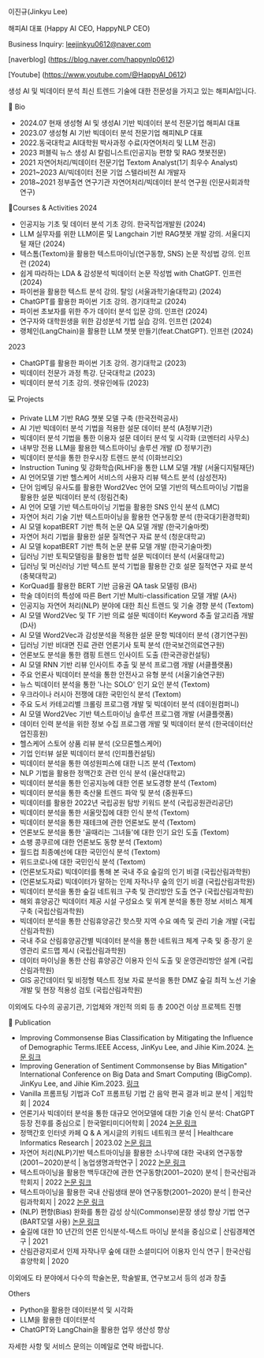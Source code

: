 
 이진규(Jinkyu Lee)

해피AI 대표 (Happy AI CEO, HappyNLP CEO)


Business Inquiry: leejinkyu0612@naver.com


[naverblog] (https://blog.naver.com/happynlp0612)

[Youtube] (https://www.youtube.com/@HappyAI_0612)



생성 AI 및 빅데이터 분석 최신 트렌드 기술에 대한 전문성을 가지고 있는 해피AI입니다.

📘 Bio
- 2024.07 현재 생성형 AI 및 생성AI 기반 빅데이터 분석  전문기업 해피AI 대표
- 2023.07 생성형 AI 기반 빅데이터 분석 전문기업 해피NLP 대표
- 2022.동국대학교 AI대학원 박사과정 수료(자연어처리 및 LLM 전공)
- 2023 퍼블릭 뉴스 생성 AI 칼럼니스트(인공지능 편향 및 RAG 챗봇전문) 
- 2021 자연어처리/빅데이터 전문기업 Textom Analyst(1기 최우수 Analyst)
- 2021~2023 AI/빅데이터 전문 기업 스텔라비전 AI 개발자
- 2018~2021 정부출연 연구기관 자연어처리/빅데이터 분석 연구원 (인문사회과학 연구)

🎒Courses & Activities
2024
- 인공지능 기초 및 데이터 분석 기초 강의. 한국직업개발원 (2024)
- LLM 실무자를 위한 LLM이론 및 Langchain 기반 RAG챗봇 개발 강의. 서울디지털 재단 (2024)
- 텍스톰(Textom)을 활용한 텍스트마이닝(연구동향, SNS) 논문 작성법 강의. 인프런 (2024)
- 쉽게 따라하는 LDA & 감성분석 빅데이터 논문 작성법 with ChatGPT. 인프런 (2024)
- 파이썬을 활용한 텍스트 분석 강의. 탈잉 (서울과학기술대학교) (2024)
- ChatGPT를 활용한 파이썬 기초 강의. 경기대학교 (2024)
- 파이썬 초보자를 위한 주가 데이터 분석 입문 강의. 인프런 (2024)
- 연구자와 대학원생을 위한 감성분석 기법 실습 강의. 인프런 (2024)
- 랭체인(LangChain)을 활용한 LLM 챗봇 만들기(feat.ChatGPT). 인프런 (2024)

2023
- ChatGPT를 활용한 파이썬 기초 강의. 경기대학교 (2023)
- 빅데이터 전문가 과정 특강. 단국대학교 (2023)
- 빅데이터 분석 기초 강의. 렛유인에듀 (2023)

💻 Projects
- Private LLM 기반 RAG 챗봇 모델 구축 (한국전력공사)
- AI 기반 빅데이터 분석 기법을 적용한 설문 데이터 분석 (A정부기관)
- 빅데이터 분석 기법을 통한 이용자 설문 데이터 분석 및 시각화 (코멘터리 사무소)
- 내부망 전용 LLM을 활용한 텍스트마이닝 솔루션 개발 (D 정부기관)
- 빅데이터 분석을 통한 한우시장 트렌드 분석 (이화브리오)
- Instruction Tuning 및 강화학습(RLHF)을 통한 LLM 모델 개발 (서울디지털재단)
- AI 언어모델 기반 헬스케어 서비스의 사용자 리뷰 텍스트 분석 (삼성전자)
- 단어 임베딩 유사도를 활용한 Word2Vec 언어 모델 기반의 텍스트마이닝 기법을 활용한 설문 빅데이터 분석 (정림건축)
- AI 언어 모델 기반 텍스트마이닝 기법을 활용한 SNS 인식 분석 (LMC)
- 자연어 처리 기술 기반 텍스트마이닝을 활용한 연구동향 분석 (한국대기환경학회)
- AI 모델 kopatBERT 기반 특허 논문 QA 모델 개발 (한국기술마켓)
- 자연어 처리 기법을 활용한 설문 질적연구 자료 분석 (청운대학교)
- AI 모델 kopatBERT 기반 특허 논문 분류 모델 개발 (한국기술마켓)
- 딥러닝 기반 토픽모델링을 활용한 법학 설문 빅데이터 분석 (서울대학교)
- 딥러닝 및 머신러닝 기반 텍스트 분석 기법을 활용한 간호 설문 질적연구 자료 분석 (충북대학교)
- KorQuad를 활용한 BERT 기반 금융권 QA task 모델링 (B사)
- 학술 데이터의 특성에 따른 Bert 기반 Multi-classification 모델 개발 (A사)
- 인공지능 자연어 처리(NLP) 분야에 대한 최신 트렌드 및 기술 경향 분석 (Textom)
- AI 모델 Word2Vec 및 TF 기반 의료 설문 빅데이터 Keyword 추출 알고리즘 개발 (D사)
- AI 모델 Word2Vec과 감성분석을 적용한 설문 문항 빅데이터 분석 (경기연구원)
- 딥러닝 기반 비대면 진료 관련 언론기사 토픽 분석 (한국보건의료연구원)
- 언론보도 분석을 통한 캠핑 트렌드 인사이트 도출 (한국관광컨설팅)
- AI 모델 RNN 기반 리뷰 인사이트 추출 및 분석 프로그램 개발 (서클플랫폼)
- 주요 언론사 빅데이터 분석을 통한 안전사고 유형 분석 (서울기술연구원)
- 뉴스 빅데이터 분석을 통한 '나는 SOLO' 인기 요인 분석 (Textom)
- 우크라이나 러시아 전쟁에 대한 국민인식 분석 (Textom)
- 주요 도서 카테고리별 크롤링 프로그램 개발 및 빅데이터 분석 (데이원컴퍼니)
- AI 모델 Word2Vec 기반 텍스트마이닝 솔루션 프로그램 개발 (서클플랫폼)
- 데이터 인력 분석을 위한 정보 수집 프로그램 개발 및 빅데이터 분석 (한국데이터산업진흥원)
- 헬스케어 스토어 상품 리뷰 분석 (오므론헬스케어)
- 기업 인터뷰 설문 빅데이터 분석 (인피플컨설팅)
- 빅데이터 분석을 통한 여성원피스에 대한 니즈 분석 (Textom)
- NLP 기법을 활용한 정맥간호 관련 인식 분석 (울산대학교)
- 빅데이터 분석을 통한 인공지능에 대한 언론 보도경향 분석 (Textom)
- 빅데이터 분석을 통한 축산물 트렌드 파악 및 분석 (중원푸드)
- 빅데이터를 활용한 2022년 국립공원 탐방 키워드 분석 (국립공원관리공단)
- 빅데이터 분석을 통한 서울맛집에 대한 인식 분석 (Textom)
- 빅데이터 분석을 통한 재테크에 관한 언론보도 분석 (Textom)
- 언론보도 분석을 통한 '골때리는 그녀들'에 대한 인기 요인 도출 (Textom)
- 쇼팽 콩쿠르에 대한 언론보도 동향 분석 (Textom)
- 월드컵 최종예선에 대한 국민인식 분석 (Textom)
- 위드코로나에 대한 국민인식 분석 (Textom)
- (언론보도자료) 빅데이터를 통해 본 국내 주요 숲길의 인기 비결 (국립산림과학원)
- (언론보도자료) 빅데이터가 말하는 인제 자작나무 숲의 인기 비결 (국립산림과학원)
- 빅데이터 분석을 통한 숲길 네트워크 구축 및 관리방안 도출 연구 (국립산림과학원)
- 해외 휴양공간 빅데이터 제공 시설 구성요소 및 위계 분석을 통한 정보 서비스 체계 구축 (국립산림과학원)
- 빅데이터 분석을 통한 산림휴양공간 핫스팟 지역 수요 예측 및 관리 기술 개발 (국립산림과학원)
- 국내 주요 산림휴양공간별 빅데이터 분석을 통한 네트워크 체계 구축 및 중·장기 운영관리 로드맵 제시 (국립산림과학원)
- 데이터 마이닝을 통한 산림 휴양공간 이용자 인식 도출 및 운영관리방안 설계 (국립산림과학원)
- GIS 공간데이터 및 비정형 텍스트 정보 자료 분석을 통한 DMZ 숲길 최적 노선 기술 개발 및 현장 적용성 검토 (국립산림과학원)

이외에도 다수의 공공기관, 기업체와 개인적 의뢰 등 총 200건 이상 프로젝트 진행

📖 Publication
- Improving Commonsense Bias Classification by Mitigating the Influence of Demographic Terms.IEEE Access, JinKyu Lee, and Jihie Kim.2024.
  [논문 링크](https://arxiv.org/abs/2406.07229)
-  Improving Generation of Sentiment Commonsense by Bias Mitigation" International Conference on Big Data and Smart Computing (BigComp). JinKyu Lee, and Jihie Kim.2023.
  [링크](https://ieeexplore.ieee.org/document/10066681)
- Vanilla 프롬프팅 기법과 CoT 프롬프팅 기법 간 음악 편곡 결과 비교 분석 | 게임학회 | 2024
- 언론기사 빅데이터 분석을 통한 대규모 언어모델에 대한 기술 인식 분석: ChatGPT 등장 전후를 중심으로 | 한국멀티미디어학회 | 2024
  [논문 링크](https://drive.google.com/file/d/1hX5tRHzcLSwKk1a5UKrA_T67xVMk4JR5/view?usp=drive_link)
- 정맥간호 인터넷 카페 Q & A 게시글의 키워드 네트워크 분석 | Healthcare Informatics Research | 2023.02
  [논문 링크](https://drive.google.com/file/d/1lLkrD2v3RXZe0F0zRMeggcS1unfCKS--/view?usp=share_link)
- 자연어 처리(NLP)기반 텍스트마이닝을 활용한 소나무에 대한 국내외 연구동향(2001∼2020)분석 | 농업생명과학연구 | 2022
  [논문 링크](https://drive.google.com/file/d/1yOWp48E4xvuARp1Vxi4BychCsQVVxvqf/view?usp=share_link)
- 텍스트마이닝을 활용한 백두대간에 관한 연구동향(2001‒2020) 분석 | 한국산림과학회지 | 2022
  [논문 링크](https://drive.google.com/file/d/1IX34CV2cQ06aiZzag2gStvaGfU1NsfCb/view?usp=drive_link)
- 텍스트마이닝을 활용한 국내 산림생태 분야 연구동향(2001‒2020) 분석 | 한국산림과학회지 | 2022
  [논문 링크](https://drive.google.com/file/d/1ewHBl7FWIpxm9qNqwxQ9BL4jEQbpqYgk/view?usp=drive_link)
- (NLP) 편향(Bias) 완화를 통한 감성 상식(Commonse)문장 생성 향상 기법 연구 (BART모델 사용)
  [논문 링크](https://drive.google.com/file/d/1oNODMI2wv5zN-d-On7bnct9tsi5jL0Vl/view?usp=share_link)
- 숲길에 대한 10 년간의 언론 인식분석-텍스트 마이닝 분석을 중심으로 | 산림경제연구 | 2021
- 산림관광지로서 인제 자작나무 숲에 대한 소셜미디어 이용자 인식 연구 | 한국산림휴양학회 | 2020

이외에도 타 분야에서 다수의 학술논문, 학술발표, 연구보고서 등의 성과 창출

Others
- Python을 활용한 데이터분석 및 시각화
- LLM을 활용한 데이터분석
- ChatGPT와 LangChain을 활용한 업무 생산성 향상
   

자세한 사항 및 서비스 문의는 이메일로 연락 바랍니다.
